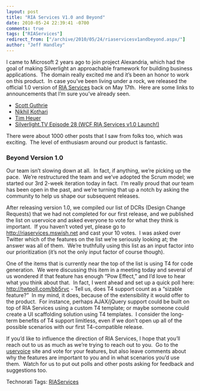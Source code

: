 ```yaml
---
layout: post
title: "RIA Services V1.0 and Beyond"
date: 2010-05-24 22:39:41 -0700
comments: true
tags: ["RIAServices"]
redirect_from: ["/archive/2010/05/24/riaservicesv1andbeyond.aspx/"]
author: "Jeff Handley"
---
```

<!-- more -->
<p>I came to Microsoft 2 years ago to join project Alexandria, which had the goal of making Silverlight an approachable framework for building business applications.  The domain really excited me and it’s been an honor to work on this product.  In case you’ve been living under a rock, we released the official 1.0 version of <a href="http://www.microsoft.com/downloads/details.aspx?FamilyID=902a7539-c4b5-4e54-b4c9-1432daabe1e8&amp;displaylang=en" target="_blank">RIA Services</a> back on May 17th.  Here are some links to announcements that I’m sure you’ve already seen.</p>  <ul>   <li><a href="http://weblogs.asp.net/scottgu/archive/2010/05/17/silverlight-4-tools-for-vs-2010-and-wcf-ria-services-released.aspx" target="_blank">Scott Guthrie</a> </li>    <li><a href="http://www.nikhilk.net/RIA-Services-V1.aspx" target="_blank">Nikhil Kothari</a> </li>    <li><a href="http://timheuer.com/blog/archive/2010/05/17/silverlight-4-tools-released-and-new-application-templates.aspx?utm_source=feedburner&amp;utm_medium=feed&amp;utm_campaign=Feed:+timheuer/riaservices+(Tim+Heuer+-+.NET+RIA+Services)" target="_blank">Tim Heuer</a> </li>    <li><a href="http://channel9.msdn.com/shows/SilverlightTV/WCF-RIA-Services-v10-Launch-Silverlight-TV-28/" target="_blank">Silverlight.TV Episode 28 (WCF RIA Services v1.0 Launch!)</a> </li> </ul>  <p>There were about 1000 other posts that I saw from folks too, which was exciting.  The level of enthusiasm around our product is fantastic.</p>  <h3>Beyond Version 1.0</h3>  <p>Our team isn’t slowing down at all.  In fact, if anything, we’re picking up the pace.  We’re restructured the team and we’ve adopted the Scrum model; we started our 3rd 2-week iteration today in fact.  I’m really proud that our team has been open in the past, and we’re turning that up a notch by asking the community to help us shape our subsequent releases.</p>  <p>After releasing version 1.0, we compiled our list of DCRs (Design Change Requests) that we had not completed for our first release, and we published the list on uservoice and asked everyone to vote for what they think is important.  If you haven’t voted yet, please go to <a href="http://riaservices.mswish.net">http://riaservices.mswish.net</a> and cast your 10 votes.  I was asked over Twitter which of the features on the list we’re seriously looking at; the answer was all of them.  We’re truthfully using this list as an input factor into our prioritization (it’s not the only input factor of course though).</p>  <p>One of the items that is currently near the top of the list is using T4 for code generation.  We were discussing this item in a meeting today and several of us wondered if that feature has enough “Pow Effect,” and I’d love to hear what you think about that.  In fact, I went ahead and set up a quick poll here: <a href="http://twtpoll.com/bb5rvc">http://twtpoll.com/bb5rvc</a> - Tell us, does T4 support count as a “sizable feature?”  In my mind, it does, because of the extensibility it would offer to the product.  For instance, perhaps AJAX/jQuery support could be built on top of RIA Services using a custom T4 template; or maybe someone could create a UI scaffolding solution using T4 templates.  I consider the long-term benefits of T4 support limitless, even if we don’t open up all of the possible scenarios with our first T4-compatible release.</p>  <p>If you’d like to influence the direction of RIA Services, I hope that you’ll reach out to us as much as we’re trying to reach out to you.  Go to the <a href="http://riaservices.mswish.net" target="_blank">uservoice</a> site and vote for your features, but also leave comments about why the features are important to you and in what scenarios you’d use them.  Watch for us to put out polls and other posts asking for feedback and suggestions too.</p>  <div style="padding-bottom: 0px; margin: 0px; padding-left: 0px; padding-right: 0px; display: inline; float: none; padding-top: 0px" id="scid:0767317B-992E-4b12-91E0-4F059A8CECA8:a1aa2921-f2c3-4058-a1aa-ae26e7fcf18d" class="wlWriterEditableSmartContent">Technorati Tags: <a href="http://technorati.com/tags/RIAServices" rel="tag">RIAServices</a></div>

